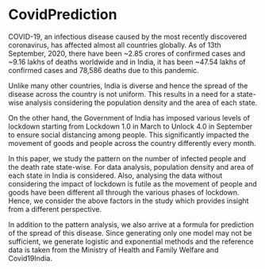 # CovidPrediction

COVID-19, an infectious disease caused by the most recently discovered coronavirus, has
affected almost all countries globally. As of 13th September, 2020, there have been ~2.85
crores of confirmed cases and ~9.16 lakhs of deaths worldwide and in India, it has been
~47.54 lakhs of confirmed cases and 78,586 deaths due to this pandemic.

Unlike many other countries, India is diverse and hence the spread of the disease across the
country is not uniform. This results in a need for a state-wise analysis considering the
population density and the area of each state.

On the other hand, the Government of India has imposed various levels of lockdown starting
from Lockdown 1.0 in March to Unlock 4.0 in September to ensure social distancing among
people. This significantly impacted the movement of goods and people across the country
differently every month. 

In this paper, we study the pattern on the number of infected people and the death rate
state-wise. For data analysis, population density and area of each state in India is considered.
Also, analysing the data without considering the impact of lockdown is futile as the movement
of people and goods have been different all through the various phases of lockdown. Hence,
we consider the above factors in the study which provides insight from a different
perspective.

In addition to the pattern analysis, we also arrive at a formula for prediction of the spread of
this disease. Since generating only one model may not be sufficient, we generate logistic and
exponential methods and the reference data is taken from the Ministry of Health and Family
Welfare and Covid19India.
